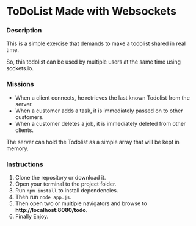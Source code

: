 # ToDoList Made with Websockets

### Description

This is a simple exercise that demands to make a todolist shared in real time.

So, this todolist can be used by multiple users at the same time using sockets.io.

### Missions

- When a client connects, he retrieves the last known Todolist from the server.
- When a customer adds a task, it is immediately passed on to other customers.
- When a customer deletes a job, it is immediately deleted from other clients.

The server can hold the Todolist as a simple array that will be kept in memory.

### Instructions

1. Clone the repository or download it.
2. Open your terminal to the project folder.
3. Run `npm install` to install dependencies.
4. Then run `node app.js`.
5. Then open two or multiple navigators and browse to **http://localhost:8080/todo**.
6. Finally Enjoy.

